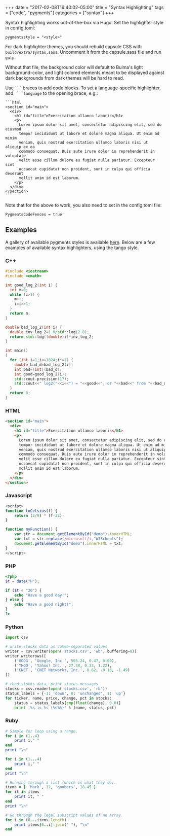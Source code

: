 +++
date = "2017-02-08T16:40:02-05:00"
title = "Syntax Highlighting"
tags = ["code", "pygments"]
categories = ["syntax"]
+++

Syntax highlighting works out-of-the-box via Hugo. Set the highlighter style in
config.toml:

```text
pygmentsstyle = "<style>"
```

For dark highlighter themes, you should rebuild capsule CSS with
`build/extra/syntax.sass`. Uncomment it from the capsule.sass file and run
`gulp`.

Without that file, the background color will default to Bulma's light
background-color, and light colored elements meant to be displayed against dark
backgrounds from dark themes will be hard to read.

Use ```` ``` ```` braces to add code blocks. To set a language-specific
highlighter, add ```` ```language```` to the opening brace, e.g.:

````text
```html
<section id="main">
  <div>
    <h1 id="title">Exercitation ullamco laboris</h1>
    <p>
      Lorem ipsum dolor sit amet, consectetur adipiscing elit, sed do eiusmod
      tempor incididunt ut labore et dolore magna aliqua. Ut enim ad minim
      veniam, quis nostrud exercitation ullamco laboris nisi ut aliquip ex ea
      commodo consequat. Duis aute irure dolor in reprehenderit in voluptate
      velit esse cillum dolore eu fugiat nulla pariatur. Excepteur sint
      occaecat cupidatat non proident, sunt in culpa qui officia deserunt
      mollit anim id est laborum.
    </p>
  </div>
</section>
```
````

Note that for the above to work, you also need to set in the config.toml file: 

```text
PygmentsCodeFences = true
```

## Examples

A gallery of available pygments styles is available
[here](http://blog.yjl.im/2015/08/pygments-styles-gallery.html). Below are a
few examples of available syntax highlighters, using the tango style.

### C++

```cpp
#include <iostream>
#include <cmath>

int good_log_2(int i) {
  int m=0;
  while (i>1) {
    m++;
    i=i>>1;
  }
  return m;
}

double bad_log_2(int i) {
  double inv_log_2=1.0/std::log(2.0);
  return std::log((double)i)*inv_log_2;
}

int main()
{
  for (int i=1;i<=1024;i*=2) {
    double bad_d=bad_log_2(i);
    int bad=(int)(bad_d);
    int good=good_log_2(i);
    std::cout.precision(17);
    std::cout<<" log2("<<i<<") = "<<good<<"; or "<<bad<<" from "<<bad_d<<")\n";
  }
  return 0;
}
```


### HTML

```html
<section id="main">
  <div>
    <h1 id="title">Exercitation ullamco laboris</h1>
    <p>
      Lorem ipsum dolor sit amet, consectetur adipiscing elit, sed do eiusmod
      tempor incididunt ut labore et dolore magna aliqua. Ut enim ad minim
      veniam, quis nostrud exercitation ullamco laboris nisi ut aliquip ex ea
      commodo consequat. Duis aute irure dolor in reprehenderit in voluptate
      velit esse cillum dolore eu fugiat nulla pariatur. Excepteur sint
      occaecat cupidatat non proident, sunt in culpa qui officia deserunt
      mollit anim id est laborum.
    </p>
  </div>
</section>
```


### Javascript

```javascript
<script>
function toCelsius(f) {
    return (5/9) * (f-32);
}

function myFunction() {
    var str = document.getElementById("demo").innerHTML; 
    var txt = str.replace(/microsoft/i,"W3Schools");
    document.getElementById("demo").innerHTML = txt;
}
</script>
```


### PHP

```php
<?php
$t = date("H");

if ($t < "20") {
    echo "Have a good day!";
} else {
    echo "Have a good night!";
}
?>
```


### Python

```python
import csv

# write stocks data as comma-separated values
writer = csv.writer(open('stocks.csv', 'wb', buffering=0))
writer.writerows([
    ('GOOG', 'Google, Inc.', 505.24, 0.47, 0.09),
    ('YHOO', 'Yahoo! Inc.', 27.38, 0.33, 1.22),
    ('CNET', 'CNET Networks, Inc.', 8.62, -0.13, -1.49)
])

# read stocks data, print status messages
stocks = csv.reader(open('stocks.csv', 'rb'))
status_labels = {-1: 'down', 0: 'unchanged', 1: 'up'}
for ticker, name, price, change, pct in stocks:
    status = status_labels[cmp(float(change), 0.0)]
    print '%s is %s (%s%%)' % (name, status, pct)
```


### Ruby

```ruby
# Simple for loop using a range.
for i in (1..4)
    print i," "
end
print "\n"

for i in (1...4)
    print i," "
end
print "\n"

# Running through a list (which is what they do).
items = [ 'Mark', 12, 'goobers', 18.45 ]
for it in items
    print it, " "
end
print "\n"

# Go through the legal subscript values of an array.
for i in (0...items.length)
    print items[0..i].join(" "), "\n"
end
```
